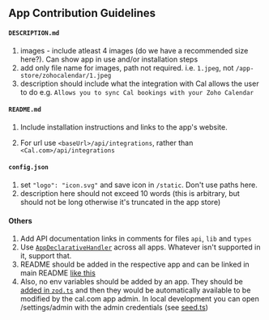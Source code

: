 ## App Contribution Guidelines

#### `DESCRIPTION.md`

1. images - include atleast 4 images (do we have a recommended size here?). Can show app in use and/or installation steps
2. add only file name for images, path not required. i.e. `1.jpeg`, not `/app-store/zohocalendar/1.jpeg`
3. description should include what the integration with Cal allows the user to do e.g. `Allows you to sync Cal bookings with your Zoho Calendar`

#### `README.md`

1. Include installation instructions and links to the app's website.

2. For url use `<baseUrl>/api/integrations`, rather than `<Cal.com>/api/integrations`

#### `config.json`

1. set `"logo": "icon.svg"` and save icon in `/static`. Don't use paths here.
2. description here should not exceed 10 words (this is arbitrary, but should not be long otherwise it's truncated in the app store)

#### Others

1. Add API documentation links in comments for files `api`, `lib` and `types`
2. Use [`AppDeclarativeHandler`](../types/AppHandler.d.ts) across all apps. Whatever isn't supported in it, support that.
3. README should be added in the respective app and can be linked in main README [like this](https://github.com/calcom/cal.com/pull/10429/files/155ac84537d12026f595551fe3542e810b029714#diff-b335630551682c19a781afebcf4d07bf978fb1f8ac04c6bf87428ed5106870f5R509)
4. Also, no env variables should be added by an app. They should be [added in `zod.ts`](https://github.com/calcom/cal.com/blob/main/packages/app-store/jitsivideo/zod.ts) and then they would be automatically available to be modified by the cal.com app admin. In local development you can open /settings/admin with the admin credentials (see [seed.ts](packages/prisma/seed.ts))
